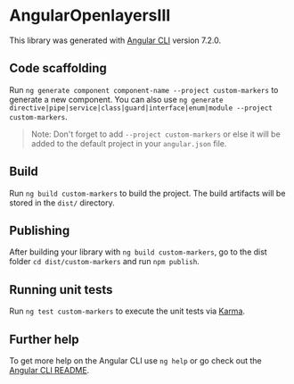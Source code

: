 # AngularOpenlayersIII

This library was generated with [Angular CLI](https://github.com/angular/angular-cli) version 7.2.0.

## Code scaffolding

Run `ng generate component component-name --project custom-markers` to generate a new component. You can also use `ng generate directive|pipe|service|class|guard|interface|enum|module --project custom-markers`.
> Note: Don't forget to add `--project custom-markers` or else it will be added to the default project in your `angular.json` file. 

## Build

Run `ng build custom-markers` to build the project. The build artifacts will be stored in the `dist/` directory.

## Publishing

After building your library with `ng build custom-markers`, go to the dist folder `cd dist/custom-markers` and run `npm publish`.

## Running unit tests

Run `ng test custom-markers` to execute the unit tests via [Karma](https://karma-runner.github.io).

## Further help

To get more help on the Angular CLI use `ng help` or go check out the [Angular CLI README](https://github.com/angular/angular-cli/blob/master/README.md).
